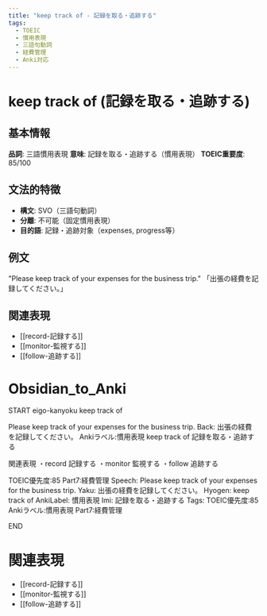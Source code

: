 ```yaml
---
title: "keep track of - 記録を取る・追跡する"
tags:
  - TOEIC
  - 慣用表現
  - 三語句動詞
  - 経費管理
  - Anki対応
---
```


# keep track of (記録を取る・追跡する)

## 基本情報
**品詞**: 三語慣用表現
**意味**: 記録を取る・追跡する（慣用表現）
**TOEIC重要度**: 85/100

## 文法的特徴
- **構文**: SVO（三語句動詞）
- **分離**: 不可能（固定慣用表現）
- **目的語**: 記録・追跡対象（expenses, progress等）

## 例文
"Please keep track of your expenses for the business trip."
「出張の経費を記録してください。」

## 関連表現
- [[record-記録する]]
- [[monitor-監視する]]
- [[follow-追跡する]]

# Obsidian_to_Anki
START
eigo-kanyoku
keep track of

Please keep track of your expenses for the business trip.
Back: 
出張の経費を記録してください。
Ankiラベル:慣用表現
keep track of
記録を取る・追跡する

関連表現
・record 記録する
・monitor 監視する
・follow 追跡する

TOEIC優先度:85
Part7:経費管理
Speech: Please keep track of your expenses for the business trip.
Yaku: 出張の経費を記録してください。
Hyogen: keep track of
AnkiLabel: 慣用表現
Imi: 記録を取る・追跡する
Tags: TOEIC優先度:85 Ankiラベル:慣用表現 Part7:経費管理
<!--ID: 1752942088174-->
END

# 関連表現
- [[record-記録する]]
- [[monitor-監視する]]
- [[follow-追跡する]] 